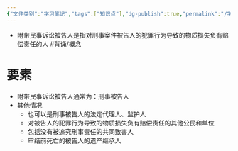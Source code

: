 ```yaml
---
{"文件类别":"学习笔记","tags":["知识点"],"dg-publish":true,"permalink":"/学习笔记/知识点/附带民事诉讼被告人/","dgPassFrontmatter":true}
---
```


- 附带民事诉讼被告人是指对刑事案件被告人的犯罪行为导致的物质损失负有赔偿责任的人 #背诵/概念 

# 要素
- 附带民事诉讼被告人通常为：刑事被告人
- 其他情况
	- 也可以是刑事被告人的法定代理人、监护人
	- 对被告人的犯罪行为导致的物质损失负有赔偿责任的其他公民和单位
	- 包括没有被追究刑事责任的共同致害人
	- 审结前死亡的被告人的遗产继承人
